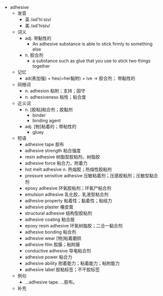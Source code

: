 - adhesive
  - 发音
    - 英 /əd'hiːsɪv/
    - 美 /əd'hisɪv/
  - 词义
    - adj. 带黏性的
      - An adhesive substance is able to stick firmly to something else
    - n. 胶合剂
      - a substance such as glue that you use to stick two things together
  - 记忆
    - ad(表加强) + hes(=her黏附) + ive → 胶合剂； 带黏性的
  - 同根词
    - n. adhesion 粘附；支持；固守
    - n. adhesiveness 粘性；粘合度
  - 近义词
    - n. [胶粘]粘合剂；胶黏剂
      - binder
      - binding agent
    - adj. [物]粘着的；带粘性的
      - gluey
  - 短语
    - adhesive tape 胶布
    - adhesive strength 粘合强度
    - resin adhesive 树脂型胶粘剂，树脂胶
    - adhesive force 粘合力，附着力
    - hot melt adhesive n. 热熔胶；热熔性胶粘剂
    - pressure sensitive adhesive 压敏粘着剂；压感胶粘剂；压敏型黏合剂
    - epoxy adhesive 环氧胶粘剂；环氧尸粘合剂
    - emulsion adhesive 乳化胶，乳液型粘合剂
    - adhesive property 粘着性；黏着性；粘结力
    - adhesive plaster 橡皮膏
    - structural adhesive 结构型胶粘剂
    - adhesive coating 粘合层
    - epoxy resin adhesive 环氧树脂胶；二合一黏合剂
    - adhesive bonding 粘合剂
    - adhesive wear [物]粘着磨损
    - adhesive film 胶膜；粘附膜
    - conductive adhesive 导电粘合剂
    - adhesive power 粘合力
    - adhesive ability 附着能力；粘着能力；粘附能力
    - adhesive label 胶粘标签；不干胶标签
  - 例句
    - ...adhesive tape. …胶布。
  - 补充